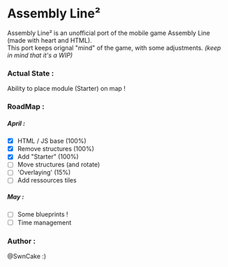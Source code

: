# Assembly Line²
Assembly Line² is an unofficial port of the mobile game Assembly Line (made with heart and HTML).  
This port keeps orignal "mind" of the game, with some adjustments. _(keep in mind that it's a WIP)_

### Actual State :
Ability to place module (Starter) on map !

### RoadMap :
##### April :
- [x] HTML / JS base (100%)
- [x] Remove structures (100%)
- [x] Add "Starter" (100%)
- [ ] Move structures (and rotate)
- [ ] 'Overlaying' (15%)
- [ ] Add ressources tiles

##### May :
- [ ] Some blueprints !
- [ ] Time management

### Author :
@SwnCake :)
